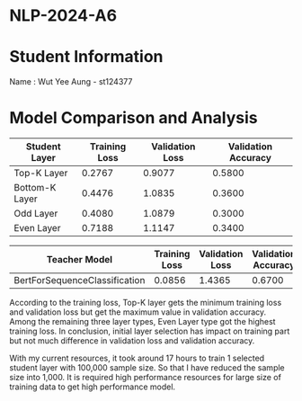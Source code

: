 # NLP-2024-A6

# Student Information

Name : Wut Yee Aung - st124377

# Model Comparison and Analysis

| Student Layer | Training Loss | Validation Loss | Validation Accuracy |
|---------------|---------------|-----------------|---------------------|
|Top-K Layer    |0.2767         |0.9077           |0.5800               |
|Bottom-K Layer |0.4476         |1.0835           |0.3600               |
|Odd Layer      |0.4080         |1.0879           |0.3000               |
|Even Layer     |0.7188         |1.1147           |0.3400               |


| Teacher Model                 | Training Loss | Validation Loss | Validation Accuracy |
|-------------------------------|---------------|-----------------|---------------------|
|BertForSequenceClassification  | 0.0856        | 1.4365          | 0.6700              |


According to the training loss, Top-K layer gets the minimum training loss and validation loss but get the maximum value in validation accuracy. Among the remaining three layer types, Even Layer type got the highest training loss. In conclusion, initial layer selection has impact on training part but not much difference in validation loss and validation accuracy.

With my current resources, it took around 17 hours to train 1 selected student layer with 100,000 sample size. So that I have reduced the sample size into 1,000. It is required high performance resources for large size of training data to get high performance model.
